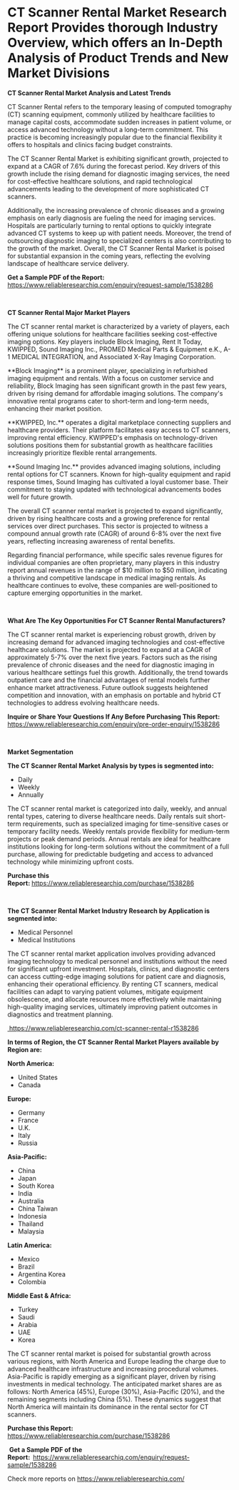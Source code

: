 <p><h1>CT Scanner Rental Market Research Report Provides thorough Industry Overview, which offers an In-Depth Analysis of Product Trends and New Market Divisions</h1></p><p><strong>CT Scanner Rental Market Analysis and Latest Trends</strong></p>
<p><p>CT Scanner Rental refers to the temporary leasing of computed tomography (CT) scanning equipment, commonly utilized by healthcare facilities to manage capital costs, accommodate sudden increases in patient volume, or access advanced technology without a long-term commitment. This practice is becoming increasingly popular due to the financial flexibility it offers to hospitals and clinics facing budget constraints.</p><p>The CT Scanner Rental Market is exhibiting significant growth, projected to expand at a CAGR of 7.6% during the forecast period. Key drivers of this growth include the rising demand for diagnostic imaging services, the need for cost-effective healthcare solutions, and rapid technological advancements leading to the development of more sophisticated CT scanners. </p><p>Additionally, the increasing prevalence of chronic diseases and a growing emphasis on early diagnosis are fueling the need for imaging services. Hospitals are particularly turning to rental options to quickly integrate advanced CT systems to keep up with patient needs. Moreover, the trend of outsourcing diagnostic imaging to specialized centers is also contributing to the growth of the market. Overall, the CT Scanner Rental Market is poised for substantial expansion in the coming years, reflecting the evolving landscape of healthcare service delivery.</p></p>
<p><strong>Get a Sample PDF of the Report:&nbsp;</strong> <a href="https://www.reliableresearchiq.com/enquiry/request-sample/1538286?utm_campaign=2752&utm_medium=2&utm_source=Github&utm_content=ia&utm_term=10042025&utm_id=ct-scanner-rental">https://www.reliableresearchiq.com/enquiry/request-sample/1538286</a></p>
<p>&nbsp;</p>
<p><strong>CT Scanner Rental Major Market Players</strong></p>
<p><p>The CT scanner rental market is characterized by a variety of players, each offering unique solutions for healthcare facilities seeking cost-effective imaging options. Key players include Block Imaging, Rent It Today, KWIPPED, Sound Imaging Inc., PROMED Medical Parts & Equipment e.K., A-1 MEDICAL INTEGRATION, and Associated X-Ray Imaging Corporation.</p><p>**Block Imaging** is a prominent player, specializing in refurbished imaging equipment and rentals. With a focus on customer service and reliability, Block Imaging has seen significant growth in the past few years, driven by rising demand for affordable imaging solutions. The company's innovative rental programs cater to short-term and long-term needs, enhancing their market position.</p><p>**KWIPPED, Inc.** operates a digital marketplace connecting suppliers and healthcare providers. Their platform facilitates easy access to CT scanners, improving rental efficiency. KWIPPED's emphasis on technology-driven solutions positions them for substantial growth as healthcare facilities increasingly prioritize flexible rental arrangements.</p><p>**Sound Imaging Inc.** provides advanced imaging solutions, including rental options for CT scanners. Known for high-quality equipment and rapid response times, Sound Imaging has cultivated a loyal customer base. Their commitment to staying updated with technological advancements bodes well for future growth.</p><p>The overall CT scanner rental market is projected to expand significantly, driven by rising healthcare costs and a growing preference for rental services over direct purchases. This sector is projected to witness a compound annual growth rate (CAGR) of around 6-8% over the next five years, reflecting increasing awareness of rental benefits.</p><p>Regarding financial performance, while specific sales revenue figures for individual companies are often proprietary, many players in this industry report annual revenues in the range of $10 million to $50 million, indicating a thriving and competitive landscape in medical imaging rentals. As healthcare continues to evolve, these companies are well-positioned to capture emerging opportunities in the market.</p></p>
<p>&nbsp;</p>
<p><strong>What Are The Key Opportunities For CT Scanner Rental Manufacturers?</strong></p>
<p><p>The CT scanner rental market is experiencing robust growth, driven by increasing demand for advanced imaging technologies and cost-effective healthcare solutions. The market is projected to expand at a CAGR of approximately 5-7% over the next five years. Factors such as the rising prevalence of chronic diseases and the need for diagnostic imaging in various healthcare settings fuel this growth. Additionally, the trend towards outpatient care and the financial advantages of rental models further enhance market attractiveness. Future outlook suggests heightened competition and innovation, with an emphasis on portable and hybrid CT technologies to address evolving healthcare needs.</p></p>
<p><strong>Inquire or Share Your Questions If Any Before Purchasing This Report:</strong> <a href="https://www.reliableresearchiq.com/enquiry/pre-order-enquiry/1538286?utm_campaign=2752&utm_medium=2&utm_source=Github&utm_content=ia&utm_term=10042025&utm_id=ct-scanner-rental">https://www.reliableresearchiq.com/enquiry/pre-order-enquiry/1538286</a></p>
<p>&nbsp;</p>
<p><strong>Market Segmentation</strong></p>
<p><strong>The CT Scanner Rental Market Analysis by types is segmented into:</strong></p>
<p><ul><li>Daily</li><li>Weekly</li><li>Annually</li></ul></p>
<p><p>The CT scanner rental market is categorized into daily, weekly, and annual rental types, catering to diverse healthcare needs. Daily rentals suit short-term requirements, such as specialized imaging for time-sensitive cases or temporary facility needs. Weekly rentals provide flexibility for medium-term projects or peak demand periods. Annual rentals are ideal for healthcare institutions looking for long-term solutions without the commitment of a full purchase, allowing for predictable budgeting and access to advanced technology while minimizing upfront costs.</p></p>
<p><strong>Purchase this Report:&nbsp;</strong><a href="https://www.reliableresearchiq.com/purchase/1538286?utm_campaign=2752&utm_medium=2&utm_source=Github&utm_content=ia&utm_term=10042025&utm_id=ct-scanner-rental">https://www.reliableresearchiq.com/purchase/1538286</a></p>
<p>&nbsp;</p>
<p><strong>The CT Scanner Rental Market Industry Research by Application is segmented into:</strong></p>
<p><ul><li>Medical Personnel</li><li>Medical Institutions</li></ul></p>
<p><p>The CT scanner rental market application involves providing advanced imaging technology to medical personnel and institutions without the need for significant upfront investment. Hospitals, clinics, and diagnostic centers can access cutting-edge imaging solutions for patient care and diagnosis, enhancing their operational efficiency. By renting CT scanners, medical facilities can adapt to varying patient volumes, mitigate equipment obsolescence, and allocate resources more effectively while maintaining high-quality imaging services, ultimately improving patient outcomes in diagnostics and treatment planning.</p></p>
<p><a href="https://www.reliableresearchiq.com/ct-scanner-rental-r1538286?utm_campaign=2752&utm_medium=2&utm_source=Github&utm_content=ia&utm_term=10042025&utm_id=ct-scanner-rental">&nbsp;https://www.reliableresearchiq.com/ct-scanner-rental-r1538286</a></p>
<p><strong>In terms of Region, the CT Scanner Rental Market Players available by Region are:</strong></p>
<p>
    <p> <strong> North America: </strong>
        <ul>
            <li>United States</li>
            <li>Canada</li>
        </ul>
        </p> 
    <p> <strong> Europe: </strong>
        <ul>
            <li>Germany</li>
            <li>France</li>
            <li>U.K.</li>
            <li>Italy</li>
            <li>Russia</li>
        </ul>
        </p> 
    <p> <strong> Asia-Pacific: </strong>
        <ul>
            <li>China</li>
            <li>Japan</li>
            <li>South Korea</li>
            <li>India</li>
            <li>Australia</li>
            <li>China Taiwan</li>
            <li>Indonesia</li>
            <li>Thailand</li>
            <li>Malaysia</li>
        </ul>
        </p> 
    <p> <strong> Latin America: </strong>
        <ul>
            <li>Mexico</li>
            <li>Brazil</li>
            <li>Argentina Korea</li>
            <li>Colombia</li>
        </ul>
        </p> 
    <p> <strong> Middle East & Africa: </strong>
        <ul>
            <li>Turkey</li>
            <li>Saudi</li>
            <li>Arabia</li>
            <li>UAE</li>
            <li>Korea</li>
        </ul>
    </p>
    </p>
<p><p>The CT scanner rental market is poised for substantial growth across various regions, with North America and Europe leading the charge due to advanced healthcare infrastructure and increasing procedural volumes. Asia-Pacific is rapidly emerging as a significant player, driven by rising investments in medical technology. The anticipated market shares are as follows: North America (45%), Europe (30%), Asia-Pacific (20%), and the remaining segments including China (5%). These dynamics suggest that North America will maintain its dominance in the rental sector for CT scanners.</p></p>
<p><strong>Purchase this Report: </strong><a href="https://www.reliableresearchiq.com/purchase/1538286?utm_campaign=2752&utm_medium=2&utm_source=Github&utm_content=ia&utm_term=10042025&utm_id=ct-scanner-rental">https://www.reliableresearchiq.com/purchase/1538286</a></p>
<p>&nbsp;<strong>Get a Sample PDF of the Report:&nbsp;&nbsp;</strong><a href="https://www.reliableresearchiq.com/enquiry/request-sample/1538286?utm_campaign=2752&utm_medium=2&utm_source=Github&utm_content=ia&utm_term=10042025&utm_id=ct-scanner-rental">https://www.reliableresearchiq.com/enquiry/request-sample/1538286</a></p>
<p><strong></strong></p>
<p>Check more reports on <a href="https://www.reliableresearchiq.com/?utm_campaign=2752&utm_medium=2&utm_source=Github&utm_content=ia&utm_term=10042025&utm_id=ct-scanner-rental">https://www.reliableresearchiq.com/</a></p>